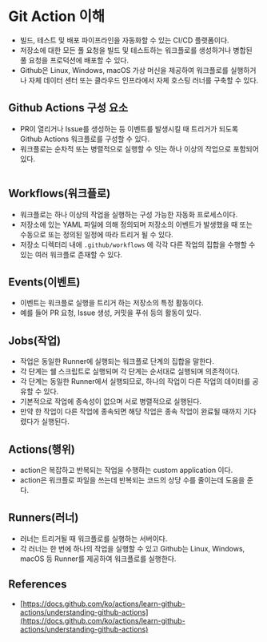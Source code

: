# Git Action 이해

- 빌드, 테스트 및 배포 파이프라인을 자동화할 수 있는 CI/CD 플랫폼이다.
- 저장소에 대한 모든 풀 요청을 빌드 및 테스트하는 워크플로를 생성하거나 병합된 풀 요청을 프로덕션에 배포할 수 있다.
- Github은 Linux, Windows, macOS 가상 머신을 제공하여 워크플로를 실행하거나 자체 데이터 센터 또는 클라우드 인프라에서 자체 호스팅 러너를 구축할 수 있다.

## Github Actions 구성 요소

- PR이 열리거나 Issue를 생성하는 등 이벤트를 발생시킬 때 트리거가 되도록 Github Actions 워크플로를 구성할 수 있다.
- 워크플로는 순차적 또는 병렬적으로 실행할 수 잇는 하나 이상의 작업으로 포함되어 있다.

<image>

## Workflows(워크플로)

- 워크플로는 하나 이상의 작업을 실행하는 구성 가능한 자동화 프로세스이다.
- 저장소에 있는 YAML 파일에 의해 정의되며 저장소의 이벤트가 발생했을 때 또는 수동으로 또는 정의된 일정에 따라 트리거 될 수 있다.
- 저장소 디렉터리 내에 `.github/workflows` 에 각각 다른 작업의 집합을 수행할 수 있는 여러 워크플로 존재할 수 있다.

## Events(이벤트)

- 이벤트는 워크플로 실행을 트리거 하는 저장소의 특정 활동이다.
- 예를 들어 PR 요청, Issue 생성, 커밋을 푸쉬 등의 활동이 있다.

## Jobs(작업)

- 작업은 동일한 Runner에 실행되는 워크플로 단계의 집합을 말한다.
- 각 단계는 쉘 스크립트로 실행되며 각 단계는 순서대로 실행되며 의존적이다.
- 각 단계는 동일한 Runner에서 실행되므로, 하나의 작업이 다른 작업의 데이터를 공유할 수 있다.
- 기본적으로 작업에 종속성이 없으며 서로 병렬적으로 실행된다.
- 만약 한 작업이 다른 작업에 종속되면 해당 작업은 종속 작업이 완료될 때까지 기다렸다가 실행된다.

## Actions(행위)

- action은 복잡하고 반복되는 작업을 수행하는 custom application 이다.
- action은 워크플로 파일을 쓰는데 반복되는 코드의 상당 수를 줄이는데 도움을 준다.

## Runners(러너)

- 러너는 트리거될 때 워크플로를 실행하는 서버이다.
- 각 러너는 한 번에 하나의 작업을 실행할 수 있고 Github는 Linux, Windows, macOS 등 Runner를 제공하여 워크플로를 실행한다.

## References

- [https://docs.github.com/ko/actions/learn-github-actions/understanding-github-actions](https://docs.github.com/ko/actions/learn-github-actions/understanding-github-actions)